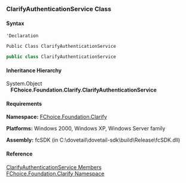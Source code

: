 ﻿### ClarifyAuthenticationService Class

#### Syntax

```vbnet
'Declaration

Public Class ClarifyAuthenticationService 
```

```csharp
public class ClarifyAuthenticationService
```

#### Inheritance Hierarchy

System.Object  
   **FChoice.Foundation.Clarify.ClarifyAuthenticationService**  

#### Requirements

**Namespace:** [FChoice.Foundation.Clarify](fcSDK~FChoice.Foundation.Clarify_namespace.md)

**Platforms:** Windows 2000, Windows XP, Windows Server family

**Assembly:** fcSDK (in C:\\dovetail\\dovetail-sdk\\build\\Release\\fcSDK.dll)

#### Reference

[ClarifyAuthenticationService Members](fcSDK~FChoice.Foundation.Clarify.ClarifyAuthenticationService_members.md)  
[FChoice.Foundation.Clarify Namespace](fcSDK~FChoice.Foundation.Clarify_namespace.md)